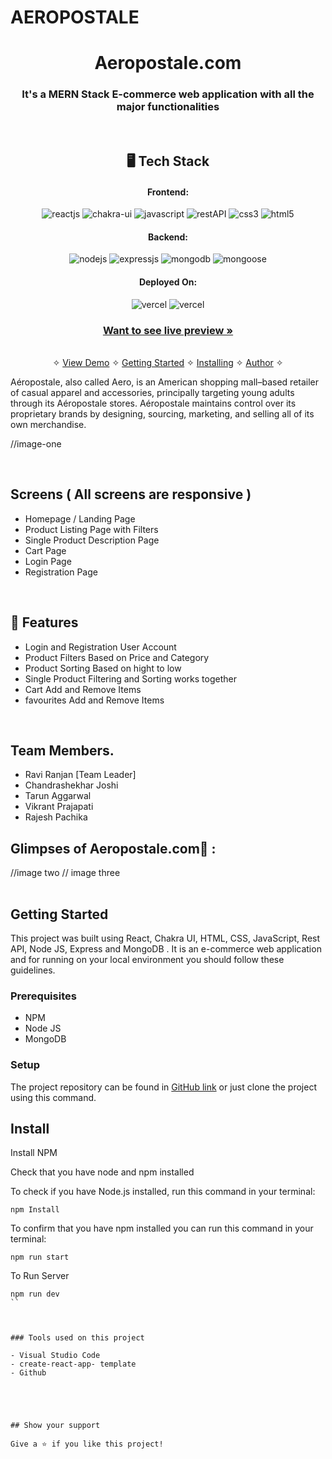 # AEROPOSTALE

<h1 align="center">Aeropostale.com</h1>

<h3 align="center">It's a MERN Stack E-commerce web application with all the major functionalities</h3>

<br />

<h2 align="center">🖥️ Tech Stack</h2>


<h4 align="center">Frontend:</h4>

<p align="center">
  <img src="https://img.shields.io/badge/React-20232A?style=for-the-badge&logo=react&logoColor=61DAFB" alt="reactjs" />
  <img src="https://img.shields.io/badge/Chakra%20UI-3bc7bd?style=for-the-badge&logo=chakraui&logoColor=white" alt="chakra-ui" />
  <img src="https://img.shields.io/badge/JavaScript-323330?style=for-the-badge&logo=javascript&logoColor=F7DF1E" alt="javascript" />
  <img src="https://img.shields.io/badge/Rest_API-02303A?style=for-the-badge&logo=react-router&logoColor=white" alt="restAPI" />
  <img src="https://img.shields.io/badge/CSS3-1572B6?style=for-the-badge&logo=css3&logoColor=white" alt="css3" />
  <img src="https://img.shields.io/badge/HTML5-E34F26?style=for-the-badge&logo=html5&logoColor=white" alt="html5" />
</p>


<h4 align="center">Backend:</h4>

<p align="center">
  <img src="https://img.shields.io/badge/Node.js-339933?style=for-the-badge&logo=nodedotjs&logoColor=white" alt="nodejs" />
  <img src="https://img.shields.io/badge/Express.js-000000?style=for-the-badge&logo=express&logoColor=white" alt="expressjs" />
  <img src="https://img.shields.io/badge/MongoDB-4EA94B?style=for-the-badge&logo=mongodb&logoColor=white" alt="mongodb" />
  <img src="https://encrypted-tbn0.gstatic.com/images?q=tbn:ANd9GcQgmGppxMz-WwIsbyXvYsGjfrnBI1LLXeCopg&usqp=CAU" alt="mongoose" />
</p>





<h4 align="center">Deployed On:</h4>

<p align="center">
  <img src="https://img.shields.io/badge/Netlify-00C7B7?style=for-the-badge&logo=netlify&logoColor=white" alt="vercel" />
  <img src="https://img.shields.io/badge/Vercel-430098?style=for-the-badge&logo=vercel&logoColor=white" alt="vercel" />
</p>



<h3 align="center"><a href=""><strong>Want to see live preview »</strong></a></h3>

<p align="center">
  <br />&#10023;
  <a href="#Demo">View Demo</a> &#10023;
  <a href="#Getting-Started">Getting Started</a> &#10023; 
  <a href="#Install">Installing</a> &#10023;
  <a href="#Contact">Author</a> &#10023;
</p>


Aéropostale, also called Aero, is an American shopping mall–based retailer of casual apparel and accessories, principally targeting young adults through its Aéropostale stores. Aéropostale maintains control over its proprietary brands by designing, sourcing, marketing, and selling all of its own merchandise.


//image-one


<br />

## Screens ( All screens are responsive )
- Homepage / Landing Page
- Product Listing Page with Filters
- Single Product Description Page
- Cart Page
- Login Page
- Registration Page


<br />


## 🚀 Features
- Login and Registration User Account
- Product Filters Based on Price and Category
- Product Sorting Based on hight to low
- Single Product Filtering and Sorting works together 
- Cart Add and Remove Items
- favourites Add and Remove Items 
<br />


## Team Members.

- Ravi Ranjan [Team Leader]
- Chandrashekhar Joshi
- Tarun Aggarwal
- Vikrant Prajapati
- Rajesh Pachika


## Glimpses of Aeropostale.com🙈 :


<table>
  
 //image two
 // image three
 
 
</table>


## Getting Started

This project was built using React, Chakra UI, HTML, CSS, JavaScript, Rest API, Node JS, Express and MongoDB . It is an e-commerce web application and for running on your local environment you should follow these guidelines.


### Prerequisites

- NPM
- Node JS
- MongoDB

### Setup


The project repository can be found in [GitHub link](https://github.com/Ravi-047/accurate-car-8224) or just clone the project using this command.



## Install

Install NPM

Check that you have node and npm installed

To check if you have Node.js installed, run this command in your terminal:


```
npm Install
```

To confirm that you have npm installed you can run this command in your terminal:


```
npm run start
```

To Run Server


```
npm run dev
``



### Tools used on this project

- Visual Studio Code
- create-react-app- template
- Github





## Show your support

Give a ⭐️ if you like this project!

